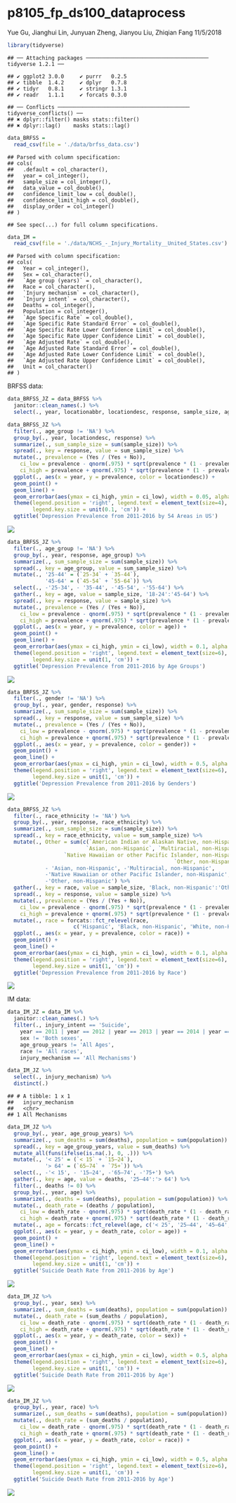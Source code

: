 p8105\_fp\_ds100\_dataprocess
================
Yue Gu, Jianghui Lin, Junyuan Zheng, Jianyou Liu, Zhiqian Fang
11/5/2018

``` r
library(tidyverse)
```

    ## ── Attaching packages ─────────────────────────────────────── tidyverse 1.2.1 ──

    ## ✔ ggplot2 3.0.0     ✔ purrr   0.2.5
    ## ✔ tibble  1.4.2     ✔ dplyr   0.7.8
    ## ✔ tidyr   0.8.1     ✔ stringr 1.3.1
    ## ✔ readr   1.1.1     ✔ forcats 0.3.0

    ## ── Conflicts ────────────────────────────────────────── tidyverse_conflicts() ──
    ## ✖ dplyr::filter() masks stats::filter()
    ## ✖ dplyr::lag()    masks stats::lag()

``` r
data_BRFSS = 
  read_csv(file = './data/brfss_data.csv')
```

    ## Parsed with column specification:
    ## cols(
    ##   .default = col_character(),
    ##   year = col_integer(),
    ##   sample_size = col_integer(),
    ##   data_value = col_double(),
    ##   confidence_limit_low = col_double(),
    ##   confidence_limit_high = col_double(),
    ##   display_order = col_integer()
    ## )

    ## See spec(...) for full column specifications.

``` r
data_IM = 
  read_csv(file = './data/NCHS_-_Injury_Mortality__United_States.csv')
```

    ## Parsed with column specification:
    ## cols(
    ##   Year = col_integer(),
    ##   Sex = col_character(),
    ##   `Age group (years)` = col_character(),
    ##   Race = col_character(),
    ##   `Injury mechanism` = col_character(),
    ##   `Injury intent` = col_character(),
    ##   Deaths = col_integer(),
    ##   Population = col_integer(),
    ##   `Age Specific Rate` = col_double(),
    ##   `Age Specific Rate Standard Error` = col_double(),
    ##   `Age Specific Rate Lower Confidence Limit` = col_double(),
    ##   `Age Specific Rate Upper Confidence Limit` = col_double(),
    ##   `Age Adjusted Rate` = col_double(),
    ##   `Age Adjusted Rate Standard Error` = col_double(),
    ##   `Age Adjusted Rate Lower Confidence Limit` = col_double(),
    ##   `Age Adjusted Rate Upper Confidence Limit` = col_double(),
    ##   Unit = col_character()
    ## )

BRFSS data:

``` r
data_BRFSS_JZ = data_BRFSS %>% 
  janitor::clean_names(.) %>% 
  select(., year, locationabbr, locationdesc, response, sample_size, age_group, gender, race_ethnicity)
```

``` r
data_BRFSS_JZ %>% 
  filter(., age_group != 'NA') %>% 
  group_by(., year, locationdesc, response) %>% 
  summarize(., sum_sample_size = sum(sample_size)) %>% 
  spread(., key = response, value = sum_sample_size) %>% 
  mutate(., prevalence = (Yes / (Yes + No)),
    ci_low = prevalence - qnorm(.975) * sqrt(prevalence * (1 - prevalence) / (Yes + No)),
    ci_high = prevalence + qnorm(.975) * sqrt(prevalence * (1 - prevalence) / (Yes + No))) %>% 
  ggplot(., aes(x = year, y = prevalence, color = locationdesc)) +
  geom_point() +
  geom_line() +
  geom_errorbar(aes(ymax = ci_high, ymin = ci_low), width = 0.05, alpha = 0.5) +
  theme(legend.position = 'right', legend.text = element_text(size=4), legend.box = 'vertical',
        legend.key.size = unit(0.1, 'cm')) +
  ggtitle('Depression Prevalence from 2011-2016 by 54 Areas in US')
```

![](p8105_fp_ds100_JZ3036_files/figure-markdown_github/BRFSS_year_areas-1.png)

``` r
data_BRFSS_JZ %>% 
  filter(., age_group != 'NA') %>% 
  group_by(., year, response, age_group) %>% 
  summarize(., sum_sample_size = sum(sample_size)) %>% 
  spread(., key = age_group, value = sum_sample_size) %>% 
  mutate(., '25-44' = (`25-34` + `35-44`),
            '45-64' = (`45-54` + `55-64`)) %>% 
  select(., -'25-34', - '35-44', -'45-54', -'55-64') %>% 
  gather(., key = age, value = sample_size, '18-24':'45-64') %>% 
  spread(., key = response, value = sample_size) %>% 
  mutate(., prevalence = (Yes / (Yes + No)),
    ci_low = prevalence - qnorm(.975) * sqrt(prevalence * (1 - prevalence) / (Yes + No)),
    ci_high = prevalence + qnorm(.975) * sqrt(prevalence * (1 - prevalence) / (Yes + No))) %>% 
  ggplot(., aes(x = year, y = prevalence, color = age)) +
  geom_point() +
  geom_line() +
  geom_errorbar(aes(ymax = ci_high, ymin = ci_low), width = 0.1, alpha = 0.5) + 
  theme(legend.position = 'right', legend.text = element_text(size=6), legend.box = 'vertical',
        legend.key.size = unit(1, 'cm')) +
  ggtitle('Depression Prevalence from 2011-2016 by Age Groups')
```

![](p8105_fp_ds100_JZ3036_files/figure-markdown_github/BRFSS_year_age-1.png)

``` r
data_BRFSS_JZ %>% 
  filter(., gender != 'NA') %>% 
  group_by(., year, gender, response) %>% 
  summarize(., sum_sample_size = sum(sample_size)) %>% 
  spread(., key = response, value = sum_sample_size) %>% 
  mutate(., prevalence = (Yes / (Yes + No)),
    ci_low = prevalence - qnorm(.975) * sqrt(prevalence * (1 - prevalence) / (Yes + No)),
    ci_high = prevalence + qnorm(.975) * sqrt(prevalence * (1 - prevalence) / (Yes + No))) %>% 
  ggplot(., aes(x = year, y = prevalence, color = gender)) +
  geom_point() +
  geom_line() +
  geom_errorbar(aes(ymax = ci_high, ymin = ci_low), width = 0.5, alpha = 1) +
  theme(legend.position = 'right', legend.text = element_text(size=6), legend.box = 'vertical',
        legend.key.size = unit(1, 'cm')) +
  ggtitle('Depression Prevalence from 2011-2016 by Genders')
```

![](p8105_fp_ds100_JZ3036_files/figure-markdown_github/BRFSS_year_gender-1.png)

``` r
data_BRFSS_JZ %>% 
  filter(., race_ethnicity != 'NA') %>% 
  group_by(., year, response, race_ethnicity) %>% 
  summarize(., sum_sample_size = sum(sample_size)) %>% 
  spread(., key = race_ethnicity, value = sum_sample_size) %>%
  mutate(., Other = sum(c(`American Indian or Alaskan Native, non-Hispanic`, 
                         `Asian, non-Hispanic`, `Multiracial, non-Hispanic`,
                  `Native Hawaiian or other Pacific Islander, non-Hispanic`,
                                                     `Other, non-Hispanic`), na.rm = TRUE)) %>%   select(., -'American Indian or Alaskan Native, non-Hispanic',
            - 'Asian, non-Hispanic', -'Multiracial, non-Hispanic',
            -'Native Hawaiian or other Pacific Islander, non-Hispanic',
            -'Other, non-Hispanic') %>%
  gather(., key = race, value = sample_size, 'Black, non-Hispanic':'Other') %>% 
  spread(., key = response, value = sample_size) %>% 
  mutate(., prevalence = (Yes / (Yes + No)),
    ci_low = prevalence - qnorm(.975) * sqrt(prevalence * (1 - prevalence) / (Yes + No)),
    ci_high = prevalence + qnorm(.975) * sqrt(prevalence * (1 - prevalence) / (Yes + No))) %>%
  mutate(., race = forcats::fct_relevel(race,
                     c('Hispanic', 'Black, non-Hispanic', 'White, non-Hispanic', 'Other'))) %>%
  ggplot(., aes(x = year, y = prevalence, color = race)) +
  geom_point() +
  geom_line() +
  geom_errorbar(aes(ymax = ci_high, ymin = ci_low), width = 0.1, alpha = 0.8) + 
  theme(legend.position = 'right', legend.text = element_text(size=6), legend.box = 'vertical',
        legend.key.size = unit(1, 'cm')) +
  ggtitle('Depression Prevalence from 2011-2016 by Race')
```

![](p8105_fp_ds100_JZ3036_files/figure-markdown_github/BRFSS_year_race-1.png)

IM data:

``` r
data_IM_JZ = data_IM %>% 
  janitor::clean_names(.) %>% 
  filter(., injury_intent == 'Suicide',
    year == 2011 | year == 2012 | year == 2013 | year == 2014 | year == 2015 | year == 2016,
    sex != 'Both sexes',
    age_group_years != 'All Ages',
    race != 'All races',
    injury_mechanism == 'All Mechanisms')

data_IM_JZ %>% 
  select(., injury_mechanism) %>% 
  distinct(.)
```

    ## # A tibble: 1 x 1
    ##   injury_mechanism
    ##   <chr>           
    ## 1 All Mechanisms

``` r
data_IM_JZ %>% 
  group_by(., year, age_group_years) %>% 
  summarize(., sum_deaths = sum(deaths), population = sum(population)) %>% 
  spread(., key = age_group_years, value = sum_deaths) %>%
  mutate_all(funs(ifelse(is.na(.), 0, .))) %>%
  mutate(., '< 25' = (`< 15` + `15–24`),
            '> 64' = (`65–74` + `75+`)) %>% 
  select(., -'< 15', - '15–24', -'65–74', -'75+') %>%
  gather(., key = age, value = deaths, '25–44':'> 64') %>%
  filter(., deaths != 0) %>% 
  group_by(., year, age) %>% 
  summarize(., deaths = sum(deaths), population = sum(population)) %>% 
  mutate(., death_rate = (deaths / population),
    ci_low = death_rate - qnorm(.975) * sqrt(death_rate * (1 - death_rate) / population),
    ci_high = death_rate + qnorm(.975) * sqrt(death_rate * (1 - death_rate) / population)) %>%
  mutate(., age = forcats::fct_relevel(age, c('< 25', '25–44', '45–64', '> 64'))) %>% 
  ggplot(., aes(x = year, y = death_rate, color = age)) +
  geom_point() +
  geom_line() +
  geom_errorbar(aes(ymax = ci_high, ymin = ci_low), width = 0.1, alpha = 0.8) + 
  theme(legend.position = 'right', legend.text = element_text(size=6), legend.box = 'vertical',
        legend.key.size = unit(1, 'cm')) +
  ggtitle('Suicide Death Rate from 2011-2016 by Age')
```

![](p8105_fp_ds100_JZ3036_files/figure-markdown_github/IM_year_age-1.png)

``` r
data_IM_JZ %>% 
  group_by(., year, sex) %>% 
  summarize(., sum_deaths = sum(deaths), population = sum(population)) %>% 
  mutate(., death_rate = (sum_deaths / population),
    ci_low = death_rate - qnorm(.975) * sqrt(death_rate * (1 - death_rate) / population),
    ci_high = death_rate + qnorm(.975) * sqrt(death_rate * (1 - death_rate) / population)) %>% 
  ggplot(., aes(x = year, y = death_rate, color = sex)) +
  geom_point() +
  geom_line() +
  geom_errorbar(aes(ymax = ci_high, ymin = ci_low), width = 0.5, alpha = 0.8) + 
  theme(legend.position = 'right', legend.text = element_text(size=6), legend.box = 'vertical',
        legend.key.size = unit(1, 'cm')) +
  ggtitle('Suicide Death Rate from 2011-2016 by Age')
```

![](p8105_fp_ds100_JZ3036_files/figure-markdown_github/IM_year_gender-1.png)

``` r
data_IM_JZ %>% 
  group_by(., year, race) %>%
  summarize(., sum_deaths = sum(deaths), population = sum(population)) %>% 
  mutate(., death_rate = (sum_deaths / population),
    ci_low = death_rate - qnorm(.975) * sqrt(death_rate * (1 - death_rate) / population),
    ci_high = death_rate + qnorm(.975) * sqrt(death_rate * (1 - death_rate) / population)) %>% 
  ggplot(., aes(x = year, y = death_rate, color = race)) +
  geom_point() +
  geom_line() +
  geom_errorbar(aes(ymax = ci_high, ymin = ci_low), width = 0.5, alpha = 0.5) + 
  theme(legend.position = 'right', legend.text = element_text(size=6), legend.box = 'vertical',
        legend.key.size = unit(1, 'cm')) +
  ggtitle('Suicide Death Rate from 2011-2016 by Age')
```

![](p8105_fp_ds100_JZ3036_files/figure-markdown_github/IM_year_race-1.png)
